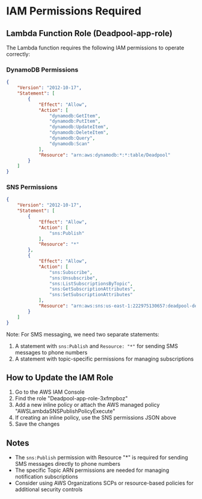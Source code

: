 # IAM Permissions Required

## Lambda Function Role (Deadpool-app-role)

The Lambda function requires the following IAM permissions to operate correctly:

### DynamoDB Permissions
```json
{
    "Version": "2012-10-17",
    "Statement": [
        {
            "Effect": "Allow",
            "Action": [
                "dynamodb:GetItem",
                "dynamodb:PutItem",
                "dynamodb:UpdateItem",
                "dynamodb:DeleteItem",
                "dynamodb:Query",
                "dynamodb:Scan"
            ],
            "Resource": "arn:aws:dynamodb:*:*:table/Deadpool"
        }
    ]
}
```

### SNS Permissions
```json
{
    "Version": "2012-10-17",
    "Statement": [
        {
            "Effect": "Allow",
            "Action": [
                "sns:Publish"
            ],
            "Resource": "*"
        },
        {
            "Effect": "Allow",
            "Action": [
                "sns:Subscribe",
                "sns:Unsubscribe",
                "sns:ListSubscriptionsByTopic",
                "sns:GetSubscriptionAttributes",
                "sns:SetSubscriptionAttributes"
            ],
            "Resource": "arn:aws:sns:us-east-1:222975130657:deadpool-death-notifications-dev"
        }
    ]
}
```

Note: For SMS messaging, we need two separate statements:
1. A statement with `sns:Publish` and `Resource: "*"` for sending SMS messages to phone numbers
2. A statement with topic-specific permissions for managing subscriptions

## How to Update the IAM Role

1. Go to the AWS IAM Console
2. Find the role "Deadpool-app-role-3xfmpboz"
3. Add a new inline policy or attach the AWS managed policy "AWSLambdaSNSPublishPolicyExecute"
4. If creating an inline policy, use the SNS permissions JSON above
5. Save the changes

## Notes
- The `sns:Publish` permission with Resource "*" is required for sending SMS messages directly to phone numbers
- The specific Topic ARN permissions are needed for managing notification subscriptions
- Consider using AWS Organizations SCPs or resource-based policies for additional security controls